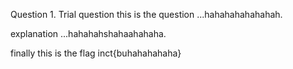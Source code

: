 Question 1. 
Trial question this is the question ...hahahahahahahah.


explanation ...hahahahshahaahahaha.


finally this is the flag inct{buhahahahaha}
